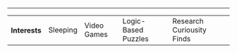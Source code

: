 <hr>
<table>
    <th>Interests</th>
  <td>Sleeping</td>
  <td>Video Games</td>
  <td>Logic-Based Puzzles </td>
  <td>Research Curiousity Finds</td>
</table>

